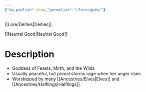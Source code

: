 ```yaml
---
{"dg-publish":true,"permalink":"/lore/gede/"}
---
```



[[Lore/Deities\|Deities]]

[[Neutral Good\|Neutral Good]]
# Description
- Goddess of Feasts, Mirth, and the Wilds
- Usually peaceful, but primal storms rage when her anger rises
- Worshipped by many [[Ancestries/Elves\|Elves]] and [[Ancestries/Halflings\|Halflings]]